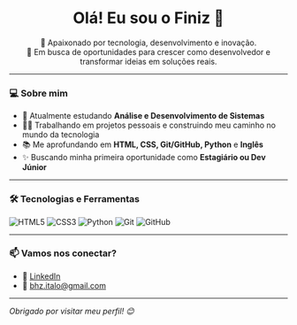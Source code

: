 <h1 align="center">Olá! Eu sou o Finiz 👋</h1>

<p align="center">
  🚀 Apaixonado por tecnologia, desenvolvimento e inovação. <br>
  🎯 Em busca de oportunidades para crescer como desenvolvedor e transformar ideias em soluções reais.
</p>

---

### 💻 Sobre mim

- 🌱 Atualmente estudando **Análise e Desenvolvimento de Sistemas**
- 👨‍💻 Trabalhando em projetos pessoais e construindo meu caminho no mundo da tecnologia
- 📚 Me aprofundando em **HTML, CSS, Git/GitHub, Python** e **Inglês**
- ✨ Buscando minha primeira oportunidade como **Estagiário ou Dev Júnior**

---

### 🛠️ Tecnologias e Ferramentas

![HTML5](https://img.shields.io/badge/HTML5-E34F26?style=for-the-badge&logo=html5&logoColor=white)
![CSS3](https://img.shields.io/badge/CSS3-1572B6?style=for-the-badge&logo=css3&logoColor=white)
![Python](https://img.shields.io/badge/Python-3776AB?style=for-the-badge&logo=python&logoColor=white)
![Git](https://img.shields.io/badge/Git-F05032?style=for-the-badge&logo=git&logoColor=white)
![GitHub](https://img.shields.io/badge/GitHub-100000?style=for-the-badge&logo=github&logoColor=white)

---

### 📫 Vamos nos conectar?

- 💼 [LinkedIn](https://www.linkedin.com/in/finizmd/)
- 📧 bhz.italo@gmail.com

---

*Obrigado por visitar meu perfil! 😊*


